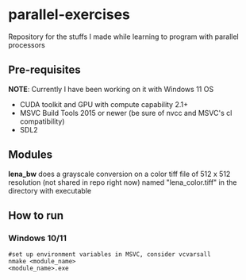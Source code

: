 # parallel-exercises
Repository for the stuffs I made while learning to program with parallel processors

## Pre-requisites
**NOTE**: Currently I have been working on it with Windows 11 OS
- CUDA toolkit and GPU with compute capability 2.1+
- MSVC Build Tools 2015 or newer (be sure of nvcc and MSVC's cl compatibility)
- SDL2

## Modules
**lena_bw** does a grayscale conversion on a color tiff file of 512 x 512 resolution (not shared in repo right now) named "lena_color.tiff" in the directory with executable

## How to run
### Windows 10/11
```
#set up environment variables in MSVC, consider vcvarsall
nmake <module_name> 
<module_name>.exe
```